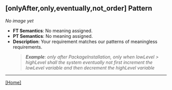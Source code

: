 ## [onlyAfter,only,eventually,not_order] Pattern
_No image yet_
 * **FT Semantics**: No meaning assigned.
 * **PT Semantics**: No meaning assigned.
 * **Description**: Your requirement matches our patterns of meaningless requirements.
   > **_Example_**: _only after PackageInstallation, only when lowLevel > highLevel shall the system  eventually not first  increment the lowLevel variable and then  decrement the highLevel variable_   
***
[[Home]](../semantics.md)